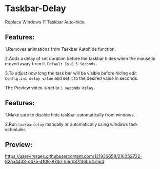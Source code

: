 # Taskbar-Delay
Replace Windows 11 Taskbar Auto-hide.


## Features:


1.Removes animations from Taskbar Autohide function.


2.Adds a delay of set duration before the taskbar hides when the mouse is moved away from it. `Default Is 0.5 Seconds.`


3.To adjust how long the task bar will be visible before hiding edit `Config.ini delay value` and set it to the desired value in seconds.


The Preview video is set to `5 seconds delay.`


## Features:


1.Make sure to disable hide taskbar automatically from windows.


2.Run `taskbardelay` manually or automatically using windows task scheduler. 


## Preview:






https://user-images.githubusercontent.com/121936658/218052722-82aa4438-c475-4f08-874d-b6db37f46bb4.mp4





